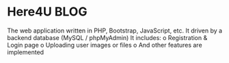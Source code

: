 # Here4U BLOG
The web application written in PHP, Bootstrap, JavaScript, etc.
It driven by a backend database (MySQL / phpMyAdmin)
It includes:
o Registration & Login page
o Uploading user images or files
o And other features are implemented
